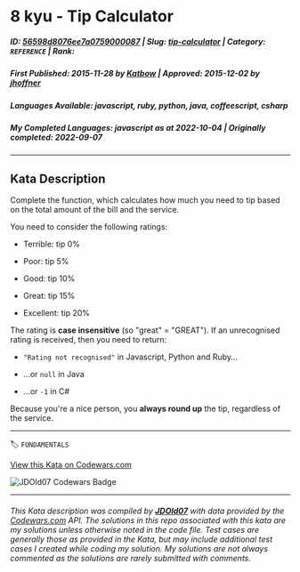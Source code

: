 # 8 kyu - Tip Calculator

##### **ID**: [56598d8076ee7a0759000087](https://www.codewars.com/kata/56598d8076ee7a0759000087) | **Slug**: [tip-calculator](https://www.codewars.com/kata/56598d8076ee7a0759000087) | **Category**: `REFERENCE` | **Rank**: <span style="color:white">8 kyu</span>

##### **First Published**: 2015-11-28 ***by*** [Katbow](https://www.codewars.com/users/Katbow) | **Approved**: 2015-12-02 ***by*** [jhoffner](https://www.codewars.com/users/jhoffner)

##### **Languages Available**: javascript, ruby, python, java, coffeescript, csharp

##### **My Completed Languages**: javascript ***as at*** 2022-10-04 | **Originally completed**: 2022-09-07

---

## Kata Description


Complete the function, which calculates how much you need to tip based on the total amount of the bill and the service. 



You need to consider the following ratings:



- Terrible: tip 0%

- Poor: tip 5%

- Good: tip 10%

- Great: tip 15%

- Excellent: tip 20%



The rating is **case insensitive** (so "great" = "GREAT"). If an unrecognised rating is received, then you need to return:



* `"Rating not recognised"` in Javascript, Python and Ruby...

* ...or `null` in Java

* ...or `-1` in C#



Because you're a nice person, you **always round up** the tip, regardless of the service.



---


🏷 `FUNDAMENTALS`


[View this Kata on Codewars.com](https://www.codewars.com/kata/56598d8076ee7a0759000087)

![](https://www.codewars.com/users/jdold07/badges/large "JDOld07 Codewars Badge")

---

###### *This Kata description was compiled by [**JDOld07**](https://tpstech.dev) with data provided by the [Codewars.com](https://www.codewars.com) API.  The solutions in this repo associated with this kata are my solutions unless otherwise noted in the code file.  Test cases are generally those as provided in the Kata, but may include additional test cases I created while coding my solution.  My solutions are not always commented as the solutions are rarely submitted with comments.*

